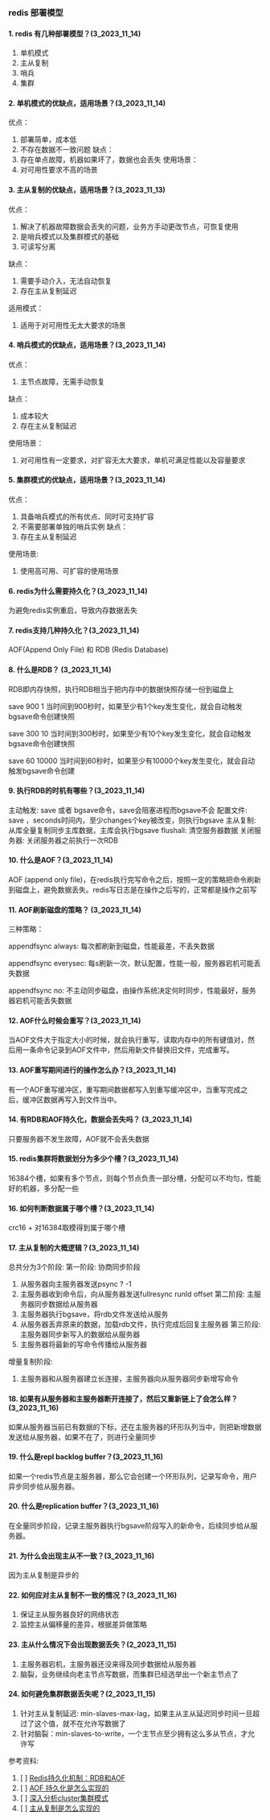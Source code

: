### redis 部署模型

#### 1. redis 有几种部署模型？(3_2023_11_14)
1. 单机模式
2. 主从复制
3. 哨兵
4. 集群

#### 2. 单机模式的优缺点，适用场景？(3_2023_11_14)
优点：
1. 部署简单，成本低
2. 不存在数据不一致问题
缺点：
1. 存在单点故障，机器如果坏了，数据也会丢失
使用场景：
1. 对可用性要求不高的场景


#### 3. 主从复制的优缺点，适用场景？(3_2023_11_13)
优点：
1. 解决了机器故障数据会丢失的问题，业务方手动更改节点，可恢复使用
2. 是哨兵模式以及集群模式的基础
3. 可读写分离

缺点：
1. 需要手动介入，无法自动恢复
2. 存在主从复制延迟

适用模式：
1. 适用于对可用性无太大要求的场景

#### 4. 哨兵模式的优缺点，适用场景？(3_2023_11_14)
优点：
1. 主节点故障，无需手动恢复

缺点：
1. 成本较大
2. 存在主从复制延迟

使用场景：
1. 对可用性有一定要求，对扩容无太大要求，单机可满足性能以及容量要求

#### 5. 集群模式的优缺点，适用场景？(3_2023_11_14)
优点：
1. 具备哨兵模式的所有优点、同时可支持扩容
2. 不需要部署单独的哨兵实例
缺点：
1. 存在主从复制延迟

使用场景:
1. 使用高可用、可扩容的使用场景

#### 6. redis为什么需要持久化？(3_2023_11_14)
为避免redis实例重启，导致内存数据丢失

#### 7. redis支持几种持久化？(3_2023_11_14)
AOF(Append Only File) 和 RDB (Redis Database)

#### 8. 什么是RDB？ (3_2023_11_14)
RDB即内存快照，执行RDB相当于把内存中的数据快照存储一份到磁盘上

save 900 1  当时间到900秒时，如果至少有1个key发生变化，就会自动触发bgsave命令创建快照

save 300 10  当时间到300秒时，如果至少有10个key发生变化，就会自动触发bgsave命令创建快照

save 60 10000    当时间到60秒时，如果至少有10000个key发生变化，就会自动触发bgsave命令创建


#### 9. 执行RDB的时机有哪些？(3_2023_11_14)
主动触发: save 或者 bgsave命令，save会阻塞进程而bgsave不会
配置文件: save <seconds> <changes>，seconds时间内，至少changes个key被改变，则执行bgsave
主从复制: 从库全量复制同步主库数据，主库会执行bgsave
flushall: 清空服务器数据
关闭服务器: 关闭服务器之前执行一次RDB

#### 10. 什么是AOF？(3_2023_11_14)
AOF (append only file)，在redis执行完写命令之后，按照一定的策略把命令刷新到磁盘上，避免数据丢失。redis写日志是在操作之后写的，正常都是操作之前写


#### 11. AOF刷新磁盘的策略？ (3_2023_11_14)
三种策略：

appendfsync always: 每次都刷新到磁盘，性能最差，不丢失数据

appendfsync everysec: 每s刷新一次，默认配置，性能一般，服务器宕机可能丢失数据

appendfsync no: 不主动同步磁盘，由操作系统决定何时同步，性能最好，服务器宕机可能丢失数据


#### 12. AOF什么时候会重写？(3_2023_11_14)
当AOF文件大于指定大小的时候，就会执行重写，读取内存中的所有键值对，然后用一条命令记录到AOF文件中，然后用新文件替换旧文件，完成重写。

#### 13. AOF重写期间进行的操作怎么办？(3_2023_11_14)
有一个AOF重写缓冲区，重写期间数据都写入到重写缓冲区中，当重写完成之后，缓冲区数据再写入到文件当中。

#### 14. 有RDB和AOF持久化，数据会丢失吗？ (3_2023_11_14)
只要服务器不发生故障，AOF就不会丢失数据


#### 15. redis集群将数据划分为多少个槽？(3_2023_11_14)
16384个槽，如果有多个节点，则每个节点负责一部分槽，分配可以不均匀，性能好的机器，多分配一些


#### 16. 如何判断数据属于哪个槽？(3_2023_11_14)
crc16 + 对16384取模得到属于哪个槽


#### 17. 主从复制的大概逻辑？(3_2023_11_14)
总共分为3个阶段:
第一阶段: 协商同步阶段
1. 从服务器向主服务器发送psync ? -1
2. 主服务器收到命令后，向从服务器发送fullresync runId offset
第二阶段: 主服务器同步数据给从服务器
1. 主服务器执行bgsave，将rdb文件发送给从服务
2. 从服务器丢弃原来的数据，加载rdb文件，执行完成后回复主服务器
第三阶段: 主服务器同步新写入的数据给从服务器
1. 主服务器将最新的写命令传播给从服务器

增量复制阶段:
1. 主服务器和从服务器建立长连接，主服务器向从服务器同步新增写命令

#### 18. 如果有从服务器和主服务器断开连接了，然后又重新链上了会怎么样？(3_2023_11_16)
如果从服务器当前已有数据的下标，还在主服务器的环形队列当中，则把新增数据发送给从服务器，如果不在了，则进行全量同步


#### 19. 什么是repl backlog buffer？(3_2023_11_16)
如果一个redis节点是主服务器，那么它会创建一个环形队列，记录写命令，用户异步同步给从服务器。

#### 20. 什么是replication buffer？(3_2023_11_16)
在全量同步阶段，记录主服务器执行bgsave阶段写入的新命令，后续同步给从服务器。

#### 21. 为什么会出现主从不一致？(3_2023_11_16)
因为主从复制是异步的

#### 22. 如何应对主从复制不一致的情况？(3_2023_11_16)
1. 保证主从服务器良好的网络状态
2. 监控主从偏移量的差异，根据差异做策略

#### 23. 主从什么情况下会出现数据丢失？(2_2023_11_15)
1. 主服务器宕机，主服务器还没来得及同步数据给从服务器
2. 脑裂，业务继续向老主节点写数据，而集群已经选举出一个新主节点了

#### 24. 如何避免集群数据丢失呢？(2_2023_11_15)
1. 针对主从复制延迟: min-slaves-max-lag，如果主从主从延迟同步时间一旦超过了这个值，就不在允许写数据了
2. 针对脑裂：min-slaves-to-write，一个主节点至少拥有这么多从节点，才允许写





参考资料:
1. [ ] [Redis持久化机制：RDB和AOF](https://juejin.cn/post/6844903939339452430)
2. [ ] [AOF 持久化是怎么实现的](https://www.xiaolincoding.com/redis/storage/aof.html#%E6%80%BB%E7%BB%93)
3. [ ] [深入分析cluster集群模式](https://www.cnblogs.com/wzh2010/p/15886799.html)
4. [ ] [主从复制是怎么实现的](https://www.xiaolincoding.com/redis/cluster/master_slave_replication.html#%E7%AC%AC%E4%B8%80%E6%AC%A1%E5%90%8C%E6%AD%A5)
